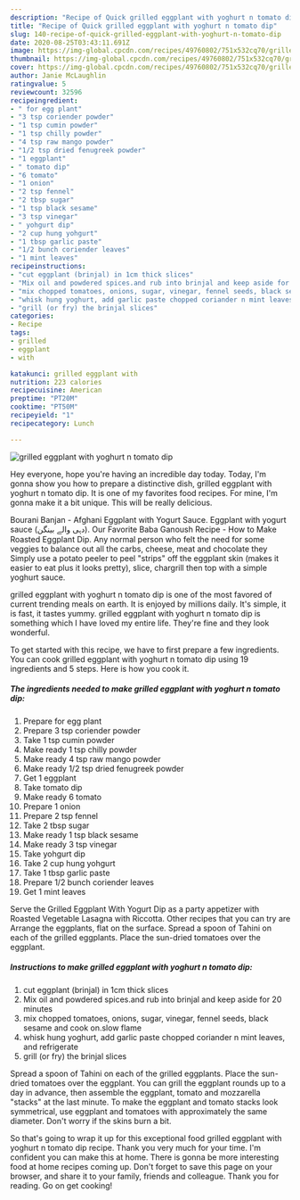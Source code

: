 ```yaml
---
description: "Recipe of Quick grilled eggplant with yoghurt n tomato dip"
title: "Recipe of Quick grilled eggplant with yoghurt n tomato dip"
slug: 140-recipe-of-quick-grilled-eggplant-with-yoghurt-n-tomato-dip
date: 2020-08-25T03:43:11.691Z
image: https://img-global.cpcdn.com/recipes/49760802/751x532cq70/grilled-eggplant-with-yoghurt-n-tomato-dip-recipe-main-photo.jpg
thumbnail: https://img-global.cpcdn.com/recipes/49760802/751x532cq70/grilled-eggplant-with-yoghurt-n-tomato-dip-recipe-main-photo.jpg
cover: https://img-global.cpcdn.com/recipes/49760802/751x532cq70/grilled-eggplant-with-yoghurt-n-tomato-dip-recipe-main-photo.jpg
author: Janie McLaughlin
ratingvalue: 5
reviewcount: 32596
recipeingredient:
- " for egg plant"
- "3 tsp coriender powder"
- "1 tsp cumin powder"
- "1 tsp chilly powder"
- "4 tsp raw mango powder"
- "1/2 tsp dried fenugreek powder"
- "1 eggplant"
- " tomato dip"
- "6 tomato"
- "1 onion"
- "2 tsp fennel"
- "2 tbsp sugar"
- "1 tsp black sesame"
- "3 tsp vinegar"
- " yohgurt dip"
- "2 cup hung yohgurt"
- "1 tbsp garlic paste"
- "1/2 bunch coriender leaves"
- "1 mint leaves"
recipeinstructions:
- "cut eggplant (brinjal) in 1cm thick slices"
- "Mix oil and powdered spices.and rub into brinjal and keep aside for 20 minutes"
- "mix chopped tomatoes, onions, sugar, vinegar, fennel seeds, black sesame and cook on.slow flame"
- "whisk hung yoghurt, add garlic paste chopped coriander n mint leaves, and refrigerate"
- "grill (or fry) the brinjal slices"
categories:
- Recipe
tags:
- grilled
- eggplant
- with

katakunci: grilled eggplant with 
nutrition: 223 calories
recipecuisine: American
preptime: "PT20M"
cooktime: "PT50M"
recipeyield: "1"
recipecategory: Lunch

---
```



![grilled eggplant with yoghurt n tomato dip](https://img-global.cpcdn.com/recipes/49760802/751x532cq70/grilled-eggplant-with-yoghurt-n-tomato-dip-recipe-main-photo.jpg)

Hey everyone, hope you're having an incredible day today. Today, I'm gonna show you how to prepare a distinctive dish, grilled eggplant with yoghurt n tomato dip. It is one of my favorites food recipes. For mine, I'm gonna make it a bit unique. This will be really delicious.

Bourani Banjan - Afghani Eggplant with Yogurt Sauce. Eggplant with yogurt sauce (دہی والے بینگن). Our Favorite Baba Ganoush Recipe - How to Make Roasted Eggplant Dip. Any normal person who felt the need for some veggies to balance out all the carbs, cheese, meat and chocolate they Simply use a potato peeler to peel &#34;strips&#34; off the eggplant skin (makes it easier to eat plus it looks pretty), slice, chargrill then top with a simple yoghurt sauce.

grilled eggplant with yoghurt n tomato dip is one of the most favored of current trending meals on earth. It is enjoyed by millions daily. It's simple, it is fast, it tastes yummy. grilled eggplant with yoghurt n tomato dip is something which I have loved my entire life. They're fine and they look wonderful.


To get started with this recipe, we have to first prepare a few ingredients. You can cook grilled eggplant with yoghurt n tomato dip using 19 ingredients and 5 steps. Here is how you cook it.

<!--inarticleads1-->

##### The ingredients needed to make grilled eggplant with yoghurt n tomato dip:

1. Prepare  for egg plant
1. Prepare 3 tsp coriender powder
1. Take 1 tsp cumin powder
1. Make ready 1 tsp chilly powder
1. Make ready 4 tsp raw mango powder
1. Make ready 1/2 tsp dried fenugreek powder
1. Get 1 eggplant
1. Take  tomato dip
1. Make ready 6 tomato
1. Prepare 1 onion
1. Prepare 2 tsp fennel
1. Take 2 tbsp sugar
1. Make ready 1 tsp black sesame
1. Make ready 3 tsp vinegar
1. Take  yohgurt dip
1. Take 2 cup hung yohgurt
1. Take 1 tbsp garlic paste
1. Prepare 1/2 bunch coriender leaves
1. Get 1 mint leaves


Serve the Grilled Eggplant With Yogurt Dip as a party appetizer with Roasted Vegetable Lasagna with Riccotta. Other recipes that you can try are Arrange the eggplants, flat on the surface. Spread a spoon of Tahini on each of the grilled eggplants. Place the sun-dried tomatoes over the eggplant. 

<!--inarticleads2-->

##### Instructions to make grilled eggplant with yoghurt n tomato dip:

1. cut eggplant (brinjal) in 1cm thick slices
1. Mix oil and powdered spices.and rub into brinjal and keep aside for 20 minutes
1. mix chopped tomatoes, onions, sugar, vinegar, fennel seeds, black sesame and cook on.slow flame
1. whisk hung yoghurt, add garlic paste chopped coriander n mint leaves, and refrigerate
1. grill (or fry) the brinjal slices


Spread a spoon of Tahini on each of the grilled eggplants. Place the sun-dried tomatoes over the eggplant. You can grill the eggplant rounds up to a day in advance, then assemble the eggplant, tomato and mozzarella &#34;stacks&#34; at the last minute. To make the eggplant and tomato stacks look symmetrical, use eggplant and tomatoes with approximately the same diameter. Don&#39;t worry if the skins burn a bit. 

So that's going to wrap it up for this exceptional food grilled eggplant with yoghurt n tomato dip recipe. Thank you very much for your time. I'm confident you can make this at home. There is gonna be more interesting food at home recipes coming up. Don't forget to save this page on your browser, and share it to your family, friends and colleague. Thank you for reading. Go on get cooking!
